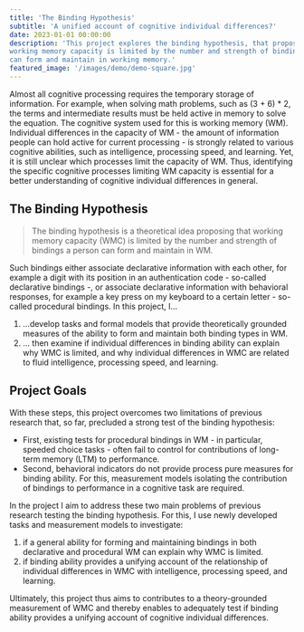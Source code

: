 ```yaml
---
title: 'The Binding Hypothesis'
subtitle: 'A unified account of cognitive individual differences?'
date: 2023-01-01 00:00:00
description: 'This project explores the binding hypothesis, that proposes that
working memory capacity is limited by the number and strength of bindings a person
can form and maintain in working memory.'
featured_image: '/images/demo/demo-square.jpg'
---
```


Almost all cognitive processing requires the temporary storage of information. For example, when solving math problems, such as (3 + 6) * 2, the terms and intermediate results must be held active in memory to solve the equation. The cognitive system used for this is working memory (WM). Individual differences in the capacity of WM - the amount of information people can hold active for current processing - is strongly related to various cognitive abilities, such as intelligence, processing speed, and learning. Yet, it is still unclear which processes limit the capacity of WM. Thus, identifying the specific cognitive processes limiting WM capacity is essential for a better understanding of cognitive individual differences in general.

## The Binding Hypothesis

>The binding hypothesis is a theoretical idea proposing that working memory capacity (WMC) is limited by the number and strength of bindings a person can form and maintain in WM. 

Such bindings either associate declarative information with each other, for example a digit with its position in an authentication code - so-called declarative bindings -, or associate declarative information with behavioral responses, for example a key press on my keyboard to a certain letter - so-called procedural bindings. In this project, I...
1. ...develop tasks and formal models that provide theoretically grounded measures of the ability to form and maintain both binding types in WM. 
2. ... then examine if individual differences in binding ability can explain why WMC is limited, and why individual differences in WMC are related to fluid intelligence, processing speed, and learning.

## Project Goals

With these steps, this project overcomes two limitations of previous research that, so far, precluded a strong test of the binding hypothesis:

* First, existing tests for procedural bindings in WM - in particular, speeded choice tasks - often fail to control for contributions of long-term memory (LTM) to performance. 
* Second, behavioral indicators do not provide process pure measures for binding ability. For this, measurement models isolating the contribution of bindings to performance in a cognitive task are required. 

In the project I aim to address these two main problems of previous research testing the binding hypothesis. For this, I use newly developed tasks and measurement models to investigate:  
1. if a general ability for forming and maintaining bindings in both declarative and procedural WM can explain why WMC is limited.
2. if binding ability provides a unifying account of the relationship of individual differences in WMC with intelligence, processing speed, and learning. 

Ultimately, this project thus aims to contributes to a theory-grounded measurement of WMC and thereby enables to adequately test if binding ability provides a unifying account of cognitive individual differences.
